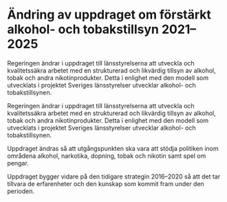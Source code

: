 # Ändring av uppdraget om förstärkt alkohol- och tobakstillsyn 2021–2025

Regeringen ändrar i uppdraget till länsstyrelserna att utveckla och kvalitetssäkra arbetet med en strukturerad och likvärdig tillsyn av alkohol, tobak och andra nikotinprodukter. Detta i enlighet med den modell som utvecklats i projektet Sveriges länsstyrelser utvecklar alkohol- och tobakstillsynen.

Regeringen ändrar i uppdraget till länsstyrelserna att utveckla och kvalitetssäkra arbetet med en strukturerad och likvärdig tillsyn av alkohol, tobak och andra nikotinprodukter. Detta i enlighet med den modell som utvecklats i projektet Sveriges länsstyrelser utvecklar alkohol- och tobakstillsynen.

Uppdraget ändras så att utgångspunkten ska vara att stödja politiken inom områdena alkohol, narkotika, dopning, tobak och nikotin samt spel om pengar.

Uppdraget bygger vidare på den tidigare strategin 2016–2020 så att det tar tillvara de erfarenheter och den kunskap som kommit fram under den perioden.

